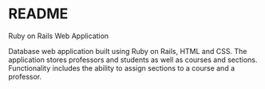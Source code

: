 # README

Ruby on Rails Web Application

Database web application built using Ruby on Rails, HTML and CSS. 
The application stores professors and students as well as courses and sections. 
Functionality includes the ability to assign sections to a course and a professor.
